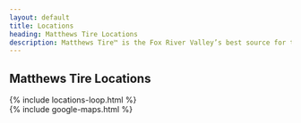 ```yaml
---
layout: default
title: Locations
heading: Matthews Tire Locations
description: Matthews Tire™ is the Fox River Valley’s best source for tires and auto service. Find our locations in Green Bay, Appleton, Fond du Lac and Waupaca.
---
```


<article>
  <div class="container" id="matthewsLocations">
    <h1 class="text-center">Matthews Tire Locations</h1>
    {% include locations-loop.html %}
  </div>
</article>

<div class="hidden-xs">
  {% include google-maps.html %}
</div>
